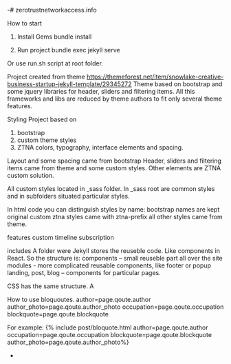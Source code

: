 -# zerotrustnetworkaccess.info

How to start

1. Install Gems
   bundle install

2. Run project
   bundle exec jekyll serve

Or use run.sh script at root folder.

Project created from theme https://themeforest.net/item/snowlake-creative-business-startup-jekyll-template/29345272
Theme based on bootstrap and some jquery libraries for header, sliders and filtering items. All this frameworks and libs are reduced by theme authors to fit only several theme features.

Styling
Project based on

1. bootstrap
2. custom theme styles
3. ZTNA colors, typography, interface elements and spacing.

Layout and some spacing came from bootstrap
Header, sliders and filtering items came from theme and some custom styles.
Other elements are ZTNA custom solution.

All custom styles located in \_sass folder. In \_sass root are common styles and in subfolders situated particular styles.

In html code you can distinguish styles by name:
bootstrap names are kept original
custom ztna styles came with ztna-prefix
all other styles came from theme.

features
custom timeline
subscription

includes
A folder were Jekyll stores the reuseble code. Like components in React. So the structure is:
components – small reuseble part all over the site
modules - more complicated reusable components, like footer or popup
landing, post, blog – components for particular pages.

CSS has the same structure. A

How to use bloquoutes.
author=page.qoute.author
author_photo=page.qoute.author_photo
occupation=page.qoute.occupation
blockquote=page.qoute.blockquote

For example:
{% include post/bloquote.html author=page.qoute.author occupation=page.qoute.occupation blockquote=page.qoute.blockquote author_photo=page.qoute.author_photo%}

-
